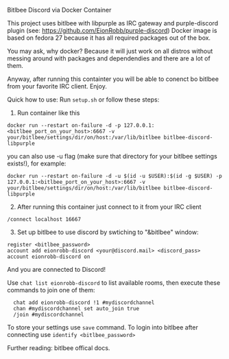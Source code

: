 Bitlbee Discord via Docker Container 

This project uses bitlbee with libpurple as IRC gateway and purple-discord plugin (see: https://github.com/EionRobb/purple-discord)
Docker image is based on fedora 27 because it has all required packages out of the box.

You may ask, why docker?
Because it will just work on all distros without messing around with packages and dependendies and there are a lot of them.

Anyway, after running this containter you will be able to conenct bo bitlbee from your favorite IRC client. Enjoy. 

Quick how to use: Run `setup.sh` or follow these steps:
1. Run container like this
```
docker run --restart on-failure -d -p 127.0.0.1:<bitlbee_port_on_your_host>:6667 -v your/bitlbee/settings/dir/on/host:/var/lib/bitlbee bitlbee-discord-libpurple
```
you can also use -u flag (make sure that directory for your bitlbee settings exists!), for example:
```
docker run --restart on-failure -d -u $(id -u $USER):$(id -g $USER) -p 127.0.0.1:<bitlbee_port_on_your_host>:6667 -v your/bitlbee/settings/dir/on/host:/var/lib/bitlbee bitlbee-discord-libpurple
```
2. After running this container just connect to it from your IRC client
```
/connect localhost 16667
```
3. Set up bitlbee to use discord by swtiching to "&bitlbee" window:
```
register <bitlbee_password>
account add eionrobb-discord <your@discord.mail> <discord_pass>
account eionrobb-discord on
```
And you are connected to Discord!

Use `chat list eionrobb-discord` to list available rooms, then execute these commands to join one of them:

```
  chat add eionrobb-discord !1 #mydiscordchannel
  chan #mydiscordchannel set auto_join true
  /join #mydiscordchannel
```
To store your settings use `save` command. To login into bitlbee after connecting use `identify <bitlbee_password>`

Further reading: bitlbee offical docs.
